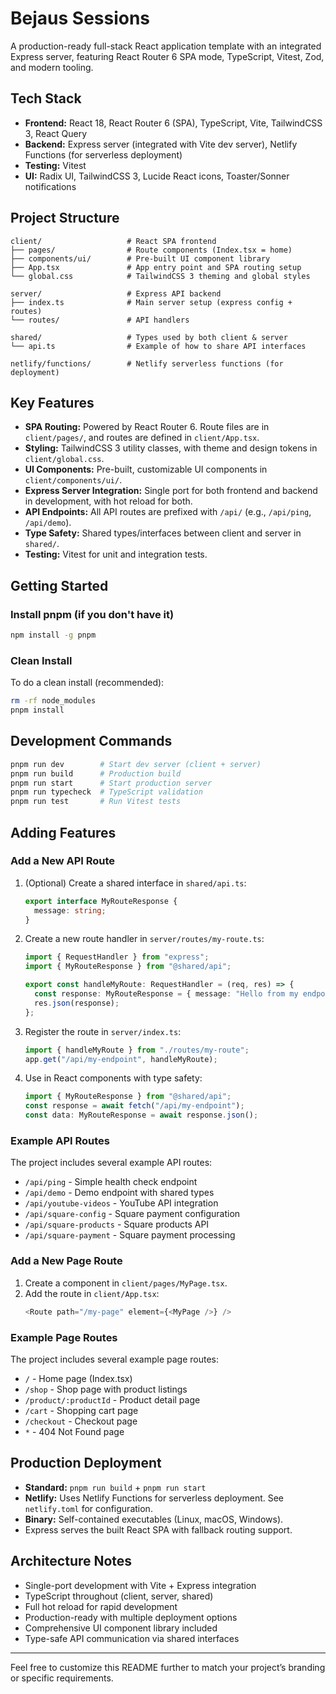 # Bejaus Sessions

A production-ready full-stack React application template with an integrated Express server, featuring React Router 6 SPA mode, TypeScript, Vitest, Zod, and modern tooling.

## Tech Stack

- **Frontend:** React 18, React Router 6 (SPA), TypeScript, Vite, TailwindCSS 3, React Query
- **Backend:** Express server (integrated with Vite dev server), Netlify Functions (for serverless deployment)
- **Testing:** Vitest
- **UI:** Radix UI, TailwindCSS 3, Lucide React icons, Toaster/Sonner notifications

## Project Structure

```
client/                   # React SPA frontend
├── pages/                # Route components (Index.tsx = home)
├── components/ui/        # Pre-built UI component library
├── App.tsx               # App entry point and SPA routing setup
└── global.css            # TailwindCSS 3 theming and global styles

server/                   # Express API backend
├── index.ts              # Main server setup (express config + routes)
└── routes/               # API handlers

shared/                   # Types used by both client & server
└── api.ts                # Example of how to share API interfaces

netlify/functions/        # Netlify serverless functions (for deployment)
```

## Key Features

- **SPA Routing:** Powered by React Router 6. Route files are in `client/pages/`, and routes are defined in `client/App.tsx`.
- **Styling:** TailwindCSS 3 utility classes, with theme and design tokens in `client/global.css`.
- **UI Components:** Pre-built, customizable UI components in `client/components/ui/`.
- **Express Server Integration:** Single port for both frontend and backend in development, with hot reload for both.
- **API Endpoints:** All API routes are prefixed with `/api/` (e.g., `/api/ping`, `/api/demo`).
- **Type Safety:** Shared types/interfaces between client and server in `shared/`.
- **Testing:** Vitest for unit and integration tests.

## Getting Started

### Install pnpm (if you don't have it)

```bash
npm install -g pnpm
```

### Clean Install

To do a clean install (recommended):

```bash
rm -rf node_modules
pnpm install
```

## Development Commands

```bash
pnpm run dev        # Start dev server (client + server)
pnpm run build      # Production build
pnpm run start      # Start production server
pnpm run typecheck  # TypeScript validation
pnpm run test       # Run Vitest tests
```

## Adding Features

### Add a New API Route

1. (Optional) Create a shared interface in `shared/api.ts`:
   ```typescript
   export interface MyRouteResponse {
     message: string;
   }
   ```
2. Create a new route handler in `server/routes/my-route.ts`:

   ```typescript
   import { RequestHandler } from "express";
   import { MyRouteResponse } from "@shared/api";

   export const handleMyRoute: RequestHandler = (req, res) => {
     const response: MyRouteResponse = { message: "Hello from my endpoint!" };
     res.json(response);
   };
   ```

3. Register the route in `server/index.ts`:
   ```typescript
   import { handleMyRoute } from "./routes/my-route";
   app.get("/api/my-endpoint", handleMyRoute);
   ```
4. Use in React components with type safety:
   ```typescript
   import { MyRouteResponse } from "@shared/api";
   const response = await fetch("/api/my-endpoint");
   const data: MyRouteResponse = await response.json();
   ```

### Example API Routes

The project includes several example API routes:

- `/api/ping` - Simple health check endpoint
- `/api/demo` - Demo endpoint with shared types
- `/api/youtube-videos` - YouTube API integration
- `/api/square-config` - Square payment configuration
- `/api/square-products` - Square products API
- `/api/square-payment` - Square payment processing

### Add a New Page Route

1. Create a component in `client/pages/MyPage.tsx`.
2. Add the route in `client/App.tsx`:
   ```typescript
   <Route path="/my-page" element={<MyPage />} />
   ```

### Example Page Routes

The project includes several example page routes:

- `/` - Home page (Index.tsx)
- `/shop` - Shop page with product listings
- `/product/:productId` - Product detail page
- `/cart` - Shopping cart page
- `/checkout` - Checkout page
- `*` - 404 Not Found page

## Production Deployment

- **Standard:** `pnpm run build` + `pnpm run start`
- **Netlify:** Uses Netlify Functions for serverless deployment. See `netlify.toml` for configuration.
- **Binary:** Self-contained executables (Linux, macOS, Windows).
- Express serves the built React SPA with fallback routing support.

## Architecture Notes

- Single-port development with Vite + Express integration
- TypeScript throughout (client, server, shared)
- Full hot reload for rapid development
- Production-ready with multiple deployment options
- Comprehensive UI component library included
- Type-safe API communication via shared interfaces

---

Feel free to customize this README further to match your project’s branding or specific requirements.
